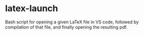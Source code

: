 # latex-launch
Bash script for opening a given LaTeX file in VS code, followed by compilation of that file, and finally opening the resulting pdf.

